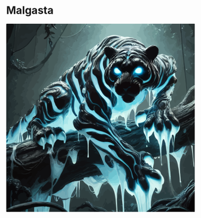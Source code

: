 <!-- wiki-header-section:start -->
# Malgasta

<img src="wiki_images/Malgasta.png"></a>

<!-- wiki-header-section:end -->